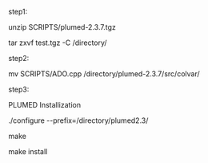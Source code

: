 step1: 

unzip SCRIPTS/plumed-2.3.7.tgz

tar zxvf test.tgz -C /directory/


step2: 

mv SCRIPTS/ADO.cpp /directory/plumed-2.3.7/src/colvar/

step3: 

PLUMED Installization

./configure --prefix=/directory/plumed2.3/

make

make install
